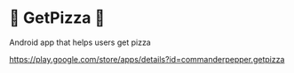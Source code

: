 # 🍕 GetPizza 🍕
Android app that helps users get pizza

https://play.google.com/store/apps/details?id=commanderpepper.getpizza
